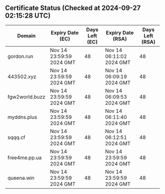 ## Certificate Status (Checked at 2024-09-27 02:15:28 UTC)
| Domain | Expiry Date (EC) | Days Left (EC) | Expiry Date (RSA) | Days Left (RSA) |
|--------|-------------------|----------------|--------------------|--------------------|
| gordon.run | Nov 14 23:59:59 2024 GMT | 48 | Nov 14 06:11:02 2024 GMT | 48 |
| 443502.xyz | Nov 14 23:59:59 2024 GMT | 48 | Nov 14 06:09:19 2024 GMT | 48 |
| fgw2world.buzz | Nov 14 23:59:59 2024 GMT | 48 | Nov 14 06:09:53 2024 GMT | 48 |
| myddns.plus | Nov 14 23:59:59 2024 GMT | 48 | Nov 14 06:11:40 2024 GMT | 48 |
| sqqq.cf | Nov 14 23:59:59 2024 GMT | 48 | Nov 14 06:12:51 2024 GMT | 48 |
| free4me.pp.ua | Nov 14 23:59:59 2024 GMT | 48 | Nov 14 23:59:59 2024 GMT | 48 |
| queena.win | Nov 14 23:59:59 2024 GMT | 48 | Nov 14 23:59:59 2024 GMT | 48 |

